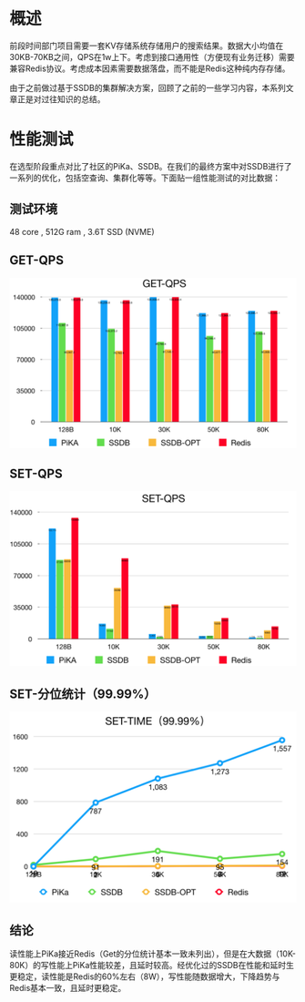 # 概述

前段时间部门项目需要一套KV存储系统存储用户的搜索结果。数据大小均值在30KB-70KB之间，QPS在1w上下。考虑到接口通用性（方便现有业务迁移）需要兼容Redis协议。考虑成本因素需要数据落盘，而不能是Redis这种纯内存存储。

 由于之前做过基于SSDB的集群解决方案，回顾了之前的一些学习内容，本系列文章正是对过往知识的总结。



# 性能测试

在选型阶段重点对比了社区的PiKa、SSDB。在我们的最终方案中对SSDB进行了一系列的优化，包括空查询、集群化等等。下面贴一组性能测试的对比数据：

## 测试环境

48 core , 512G ram , 3.6T SSD (NVME)

## GET-QPS



<img src="../../images/ssdb_get_qps.png" alt="ssdb_get_qps" style="zoom:50%;" />



## SET-QPS

<img src="../../images/ssdb_set_qps.png" alt="ssdb_set_qps" style="zoom:50%;" />



## SET-分位统计（99.99%）



<img src="../../images/ssdb_time.png" alt="ssdb_time" style="zoom:50%;" />



## 结论

读性能上PiKa接近Redis（Get的分位统计基本一致未列出），但是在大数据（10K-80K）的写性能上PiKa性能较差，且延时较高。经优化过的SSDB在性能和延时生更稳定，读性能是Redis的60%左右（8W），写性能随数据增大，下降趋势与Redis基本一致，且延时更稳定。